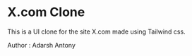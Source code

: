 # X.com Clone

This is a UI clone for the site X.com made using Tailwind css.

Author : Adarsh Antony
